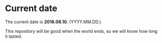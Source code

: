 # Current date

The current date is **2018.08.10.** (YYYY.MM.DD.)

This repository will be good when the world ends, so we will know how long it lasted.